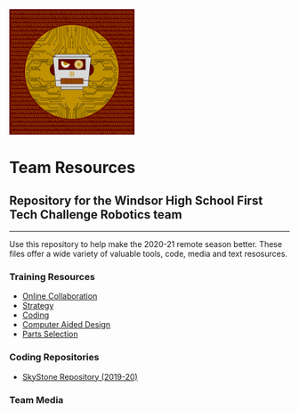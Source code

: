 <img src="https://github.com/WindsorHSRobotics/Team_Resources/blob/master/Logos/WHSROBO.png?raw=true" width="225" height="225">

# Team Resources

## Repository for the Windsor High School First Tech Challenge Robotics team
---
Use this repository to help make the 2020-21 remote season better.  These files offer a wide variety of valuable tools, code, media and text resosurces.

### Training Resources
<ul>
  <li><a href="https://github.com/WindsorHSRobotics/Team_Resources/blob/master/Collaboration.md">Online Collaboration</a></li>
  <li><a href="https://github.com/WindsorHSRobotics/Team_Resources/blob/master/Strategy.md">Strategy</a></li>
  <li><a href="https://github.com/WindsorHSRobotics/Team_Resources/blob/master/Coding.md">Coding</a></li>
  <li><a href="https://github.com/WindsorHSRobotics/Team_Resources/blob/master/CAD.md">Computer Aided Design</a></li>
  <li><a href="https://github.com/WindsorHSRobotics/Team_Resources/blob/master/Parts.md">Parts Selection</a></li>
</ul>

### Coding Repositories
<ul>
  <li><a href="https://github.com/FIRST-Tech-Challenge/SkyStone">SkyStone Repository (2019-20)</a></li>
</ul>

### Team Media
